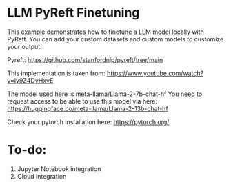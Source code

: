 # LLM PyReft Finetuning
This example demonstrates how to finetune a LLM model locally with PyReft.
You can add your custom datasets and custom models to customize your output.  

Pyreft: https://github.com/stanfordnlp/pyreft/tree/main

This implementation is taken from: 
https://www.youtube.com/watch?v=iy9Z4DyHxvE

The model used here is meta-llama/Llama-2-7b-chat-hf
You need to request access to be able to use this model via here: https://huggingface.co/meta-llama/Llama-2-13b-chat-hf

Check your pytorch installation here: 
https://pytorch.org/

# To-do:

1. Jupyter Notebook integration
2. Cloud integration